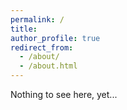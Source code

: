 ```yaml
---
permalink: /
title: 
author_profile: true
redirect_from: 
  - /about/
  - /about.html
---
```

Nothing to see here, yet...